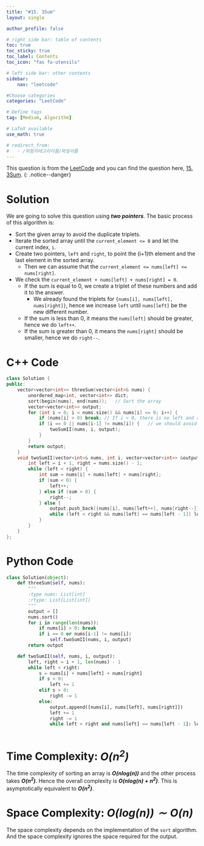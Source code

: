 ```yaml
---
title: "#15. 3Sum"
layout: single

author_profile: false

# right side bar: table of contents
toc: true
toc_sticky: true
toc_label: Contents
toc_icon: "fas fa-utensils"

# left side bar: other contents
sidebar:
    nav: "leetcode"

#Choose categories
categories: "LeetCode"

# Define tags
tag: [Medium, Algorithm]

# LaTeX available
use_math: true

# redirect_from:
#   - /위험카테고리이름/파일이름
---
```


This question is from the [LeetCode](https://leetcode.com) and you can find the question here, [15. 3Sum](https://leetcode.com/problems/3sum/).
{: .notice--danger}

# Solution
We are going to solve this question using ***two pointers***. The basic process of this algorithm is:

+ Sort the given array to avoid the duplicate triplets.
+ Iterate the sorted array until the `current_element <= 0` and let the current index, `i`.
+ Create two pointers, `left` and `right`, to point the (i+1)th element and the last element in the sorted array.
  + Then we can assume that the `current_element <= nums[left] <= nums[right]`.
+ We check the `current_element + nums[left] + nums[right] = 0`.
  + If the sum is equal to 0, we create a triplet of these numbers and add it to the answer.
    + We already found the triplets for `{nums[i], nums[left], nums[right]}`, hence we increase `left` until `nums[left]` be the new different number.
  + If the sum is less than 0, it means the `nums[left]` should be greater, hence we do `left++`.
  + If the sum is greater than 0, it means the `nums[right]` should be smaller, hence we do `right--`.

# C++ Code
```c++
class Solution {
public:
    vector<vector<int>> threeSum(vector<int>& nums) {
        unordered_map<int, vector<int>> dict;
        sort(begin(nums), end(nums));	// Sort the array
        vector<vector<int>> output;
        for (int i = 0; i < nums.size() && nums[i] <= 0; i++) {
            if (nums[i] > 0) break;	// If i > 0, there is no left and right such that i <= left <= right
            if (i == 0 || nums[i-1] != nums[i]) {	// we should avoid the duplicate numbers
                twoSumII(nums, i, output);
            }
        }
        return output;
    }
    void twoSumII(vector<int>& nums, int i, vector<vector<int>> &output) {
        int left = i + 1, right = nums.size() - 1;
        while (left < right) {
            int sum = nums[i] + nums[left] + nums[right];
            if (sum < 0) {
                left++;
            } else if (sum > 0) {
                right--;
            } else {
                output.push_back({nums[i], nums[left++], nums[right--]});
                while (left < right && nums[left] == nums[left - 1]) left++;
            }
        }
    }
};
```

# Python Code
~~~python
class Solution(object):
    def threeSum(self, nums):
        """
        :type nums: List[int]
        :rtype: List[List[int]]
        """
        output = []
        nums.sort()
        for i in range(len(nums)):
            if nums[i] > 0: break
            if i == 0 or nums[i-1] != nums[i]:
                self.twoSumII(nums, i, output)
        return output

    def twoSumII(self, nums, i, output):
        left, right = i + 1, len(nums) - 1
        while left < right:
            s = nums[i] + nums[left] + nums[right]
            if s < 0:
                left += 1
            elif s > 0:
                right -= 1
            else:
                output.append([nums[i], nums[left], nums[right]])
                left += 1
                right -= 1
                while left < right and nums[left] == nums[left - 1]: left += 1
        
~~~

# Time Complexity: *$O(n^{2})$*
The time complexity of sorting an array is ***$O(n log(n))$*** and the other process takes ***$O(n^{2})$***. Hence the overall complexity is ***$O(n log(n) + n^{2})$***. This is asymptotically equivalent to ***$O(n^{2})$***.

# Space Complexity: *$O(log(n)) \sim O(n)$*
The space complexity depends on the implementation of the `sort` algorithm. And the space complexity ignores the space required for the output.
